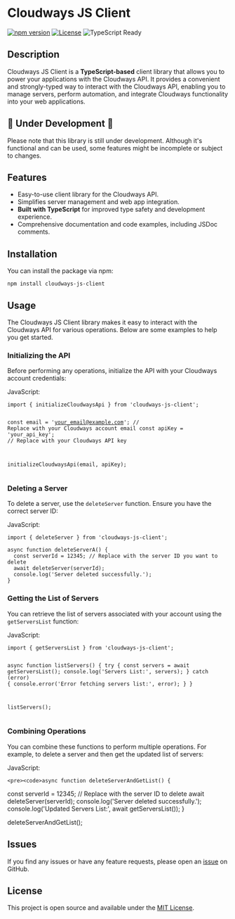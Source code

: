 <h1>Cloudways JS Client</h1>

<p>
  <a href="https://badge.fury.io/js/cloudways-js-client"><img src="https://badge.fury.io/js/cloudways-js-client.svg" alt="npm version"></a>
  <a href="https://opensource.org/licenses/MIT"><img src="https://img.shields.io/badge/license-MIT-blue.svg" alt="License"></a>
  <span><img src="https://img.shields.io/badge/TypeScript-Ready-blue" alt="TypeScript Ready"></span>
</p>

<h2>Description</h2>

<p>
  Cloudways JS Client is a <strong>TypeScript-based</strong> client library that allows you to power your applications with the Cloudways API.
  It provides a convenient and strongly-typed way to interact with the Cloudways API, enabling you to manage servers, perform automation,
  and integrate Cloudways functionality into your web applications.
</p>

<h2>🚧 Under Development 🚧</h2>

<p>
Please note that this library is still under development. Although it's functional and can be used, some features might be incomplete or subject to changes.
</p>

<h2>Features</h2>

<ul>
  <li>Easy-to-use client library for the Cloudways API.</li>
  <li>Simplifies server management and web app integration.</li>
  <li><strong>Built with TypeScript</strong> for improved type safety and development experience.</li>
  <li>Comprehensive documentation and code examples, including JSDoc comments.</li>
</ul>

<h2>Installation</h2>

<p>You can install the package via npm:</p>

<pre><code>npm install cloudways-js-client
</code></pre>

<h2>Usage</h2>

<p>The Cloudways JS Client library makes it easy to interact with the Cloudways API for various operations. Below are some examples to help you get started.</p>  <h3>Initializing the API</h3>
    <p>Before performing any operations, initialize the API with your Cloudways account credentials:</p>
    <div class="code-title">JavaScript:</div>
 <pre><code>import { initializeCloudwaysApi } from 'cloudways-js-client';

const email = 'your_email@example.com'; // Replace with your Cloudways account email
const apiKey = 'your_api_key'; // Replace with your Cloudways API key

initializeCloudwaysApi(email, apiKey);
</code></pre>

 <h3>Deleting a Server</h3>
 <p>To delete a server, use the <code>deleteServer</code> function. Ensure you have the correct server ID:</p>
    <div class="code-title">JavaScript:</div>

 <pre><code>import { deleteServer } from 'cloudways-js-client';

async function deleteServerA() {
  const serverId = 12345; // Replace with the server ID you want to delete
  await deleteServer(serverId);
  console.log('Server deleted successfully.');
}
</code></pre>

  <h3>Getting the List of Servers</h3>
   <p>You can retrieve the list of servers associated with your account using the <code>getServersList</code> function:</p>
    <div class="code-title">JavaScript:</div>
<pre><code>import { getServersList } from 'cloudways-js-client';

async function listServers() {
try {
const servers = await getServersList();
console.log('Servers List:', servers);
} catch (error) {
console.error('Error fetching servers list:', error);
}
}

listServers();
</code></pre>

  <h3>Combining Operations</h3>
    <p>You can combine these functions to perform multiple operations. For example, to delete a server and then get the updated list of servers:</p>
    <div class="code-title">JavaScript:</div>

    <pre><code>async function deleteServerAndGetList() {

const serverId = 12345; // Replace with the server ID to delete
await deleteServer(serverId);
console.log('Server deleted successfully.');
console.log('Updated Servers List:', await getServersList());
}

deleteServerAndGetList();
</code></pre>

<h2>Issues</h2>

<p>If you find any issues or have any feature requests, please open an <a href="https://github.com/code-gio/cloudways-js-client/issues">issue</a> on GitHub.</p>

<h2>License</h2>

<p>This project is open source and available under the <a href="https://opensource.org/licenses/MIT">MIT License</a>.</p>
